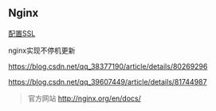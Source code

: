 Nginx
- 


[配置SSL](ssl.md)


nginx实现不停机更新

https://blog.csdn.net/qq_38377190/article/details/80269296

https://blog.csdn.net/qq_39607449/article/details/81744987

> 官方网站 http://nginx.org/en/docs/